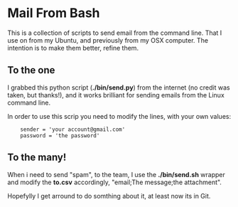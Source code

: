 # Mail From Bash

This is a collection of scripts to send email from the command line. That I use on from my Ubuntu, and 
previously from my OSX computer.  The intention is to make them better, refine them.


## To the one

I grabbed this python script (__./bin/send.py__) from the internet (no credit was taken, but thanks!), and it works brilliant for sending 
emails from the Linux command line.

In order to use this scrip you need to modify the lines, with your own values:


		sender = 'your account@gmail.com'
		password = 'the password'


## To the many!

When i need to send "spam", to the team, I use the __./bin/send.sh__ wrapper and modify the __to.csv__ 
accordingly, "email;The message;the attachment".

Hopefylly I get arround to do somthing about it, at least now its in Git.
